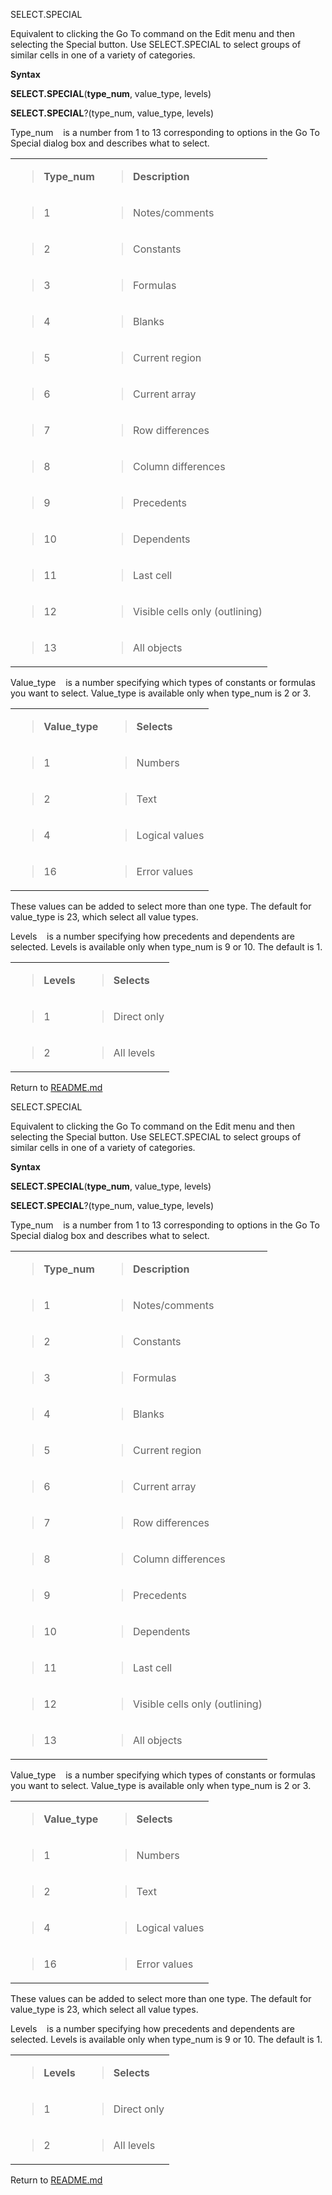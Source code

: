 SELECT.SPECIAL

Equivalent to clicking the Go To command on the Edit menu and then
selecting the Special button. Use SELECT.SPECIAL to select groups of
similar cells in one of a variety of categories.

**Syntax**

**SELECT.SPECIAL**(**type\_num**, value\_type, levels)

**SELECT.SPECIAL**?(type\_num, value\_type, levels)

Type\_num    is a number from 1 to 13 corresponding to options in the Go
To Special dialog box and describes what to select.

<table>
<tbody>
<tr class="odd">
<td><blockquote>
<p><strong>Type_num</strong></p>
</blockquote></td>
<td><blockquote>
<p><strong>Description</strong></p>
</blockquote></td>
</tr>
<tr class="even">
<td><blockquote>
<p>1</p>
</blockquote></td>
<td><blockquote>
<p>Notes/comments</p>
</blockquote></td>
</tr>
<tr class="odd">
<td><blockquote>
<p>2</p>
</blockquote></td>
<td><blockquote>
<p>Constants</p>
</blockquote></td>
</tr>
<tr class="even">
<td><blockquote>
<p>3</p>
</blockquote></td>
<td><blockquote>
<p>Formulas</p>
</blockquote></td>
</tr>
<tr class="odd">
<td><blockquote>
<p>4</p>
</blockquote></td>
<td><blockquote>
<p>Blanks</p>
</blockquote></td>
</tr>
<tr class="even">
<td><blockquote>
<p>5</p>
</blockquote></td>
<td><blockquote>
<p>Current region</p>
</blockquote></td>
</tr>
<tr class="odd">
<td><blockquote>
<p>6</p>
</blockquote></td>
<td><blockquote>
<p>Current array</p>
</blockquote></td>
</tr>
<tr class="even">
<td><blockquote>
<p>7</p>
</blockquote></td>
<td><blockquote>
<p>Row differences</p>
</blockquote></td>
</tr>
<tr class="odd">
<td><blockquote>
<p>8</p>
</blockquote></td>
<td><blockquote>
<p>Column differences</p>
</blockquote></td>
</tr>
<tr class="even">
<td><blockquote>
<p>9</p>
</blockquote></td>
<td><blockquote>
<p>Precedents</p>
</blockquote></td>
</tr>
<tr class="odd">
<td><blockquote>
<p>10</p>
</blockquote></td>
<td><blockquote>
<p>Dependents</p>
</blockquote></td>
</tr>
<tr class="even">
<td><blockquote>
<p>11</p>
</blockquote></td>
<td><blockquote>
<p>Last cell</p>
</blockquote></td>
</tr>
<tr class="odd">
<td><blockquote>
<p>12</p>
</blockquote></td>
<td><blockquote>
<p>Visible cells only (outlining)</p>
</blockquote></td>
</tr>
<tr class="even">
<td><blockquote>
<p>13</p>
</blockquote></td>
<td><blockquote>
<p>All objects</p>
</blockquote></td>
</tr>
</tbody>
</table>

Value\_type    is a number specifying which types of constants or
formulas you want to select. Value\_type is available only when
type\_num is 2 or 3.

<table>
<tbody>
<tr class="odd">
<td><blockquote>
<p><strong>Value_type</strong></p>
</blockquote></td>
<td><blockquote>
<p><strong>Selects</strong></p>
</blockquote></td>
</tr>
<tr class="even">
<td><blockquote>
<p>1</p>
</blockquote></td>
<td><blockquote>
<p>Numbers</p>
</blockquote></td>
</tr>
<tr class="odd">
<td><blockquote>
<p>2</p>
</blockquote></td>
<td><blockquote>
<p>Text</p>
</blockquote></td>
</tr>
<tr class="even">
<td><blockquote>
<p>4</p>
</blockquote></td>
<td><blockquote>
<p>Logical values</p>
</blockquote></td>
</tr>
<tr class="odd">
<td><blockquote>
<p>16</p>
</blockquote></td>
<td><blockquote>
<p>Error values</p>
</blockquote></td>
</tr>
</tbody>
</table>

These values can be added to select more than one type. The default for
value\_type is 23, which select all value types.

Levels    is a number specifying how precedents and dependents are
selected. Levels is available only when type\_num is 9 or 10. The
default is 1.

<table>
<tbody>
<tr class="odd">
<td><blockquote>
<p><strong>Levels</strong></p>
</blockquote></td>
<td><blockquote>
<p><strong>Selects</strong></p>
</blockquote></td>
</tr>
<tr class="even">
<td><blockquote>
<p>1</p>
</blockquote></td>
<td><blockquote>
<p>Direct only</p>
</blockquote></td>
</tr>
<tr class="odd">
<td><blockquote>
<p>2</p>
</blockquote></td>
<td><blockquote>
<p>All levels</p>
</blockquote></td>
</tr>
</tbody>
</table>



Return to [README.md](README.md)

SELECT.SPECIAL

Equivalent to clicking the Go To command on the Edit menu and then
selecting the Special button. Use SELECT.SPECIAL to select groups of
similar cells in one of a variety of categories.

**Syntax**

**SELECT.SPECIAL**(**type\_num**, value\_type, levels)

**SELECT.SPECIAL**?(type\_num, value\_type, levels)

Type\_num    is a number from 1 to 13 corresponding to options in the Go
To Special dialog box and describes what to select.

<table>
<tbody>
<tr class="odd">
<td><blockquote>
<p><strong>Type_num</strong></p>
</blockquote></td>
<td><blockquote>
<p><strong>Description</strong></p>
</blockquote></td>
</tr>
<tr class="even">
<td><blockquote>
<p>1</p>
</blockquote></td>
<td><blockquote>
<p>Notes/comments</p>
</blockquote></td>
</tr>
<tr class="odd">
<td><blockquote>
<p>2</p>
</blockquote></td>
<td><blockquote>
<p>Constants</p>
</blockquote></td>
</tr>
<tr class="even">
<td><blockquote>
<p>3</p>
</blockquote></td>
<td><blockquote>
<p>Formulas</p>
</blockquote></td>
</tr>
<tr class="odd">
<td><blockquote>
<p>4</p>
</blockquote></td>
<td><blockquote>
<p>Blanks</p>
</blockquote></td>
</tr>
<tr class="even">
<td><blockquote>
<p>5</p>
</blockquote></td>
<td><blockquote>
<p>Current region</p>
</blockquote></td>
</tr>
<tr class="odd">
<td><blockquote>
<p>6</p>
</blockquote></td>
<td><blockquote>
<p>Current array</p>
</blockquote></td>
</tr>
<tr class="even">
<td><blockquote>
<p>7</p>
</blockquote></td>
<td><blockquote>
<p>Row differences</p>
</blockquote></td>
</tr>
<tr class="odd">
<td><blockquote>
<p>8</p>
</blockquote></td>
<td><blockquote>
<p>Column differences</p>
</blockquote></td>
</tr>
<tr class="even">
<td><blockquote>
<p>9</p>
</blockquote></td>
<td><blockquote>
<p>Precedents</p>
</blockquote></td>
</tr>
<tr class="odd">
<td><blockquote>
<p>10</p>
</blockquote></td>
<td><blockquote>
<p>Dependents</p>
</blockquote></td>
</tr>
<tr class="even">
<td><blockquote>
<p>11</p>
</blockquote></td>
<td><blockquote>
<p>Last cell</p>
</blockquote></td>
</tr>
<tr class="odd">
<td><blockquote>
<p>12</p>
</blockquote></td>
<td><blockquote>
<p>Visible cells only (outlining)</p>
</blockquote></td>
</tr>
<tr class="even">
<td><blockquote>
<p>13</p>
</blockquote></td>
<td><blockquote>
<p>All objects</p>
</blockquote></td>
</tr>
</tbody>
</table>

Value\_type    is a number specifying which types of constants or
formulas you want to select. Value\_type is available only when
type\_num is 2 or 3.

<table>
<tbody>
<tr class="odd">
<td><blockquote>
<p><strong>Value_type</strong></p>
</blockquote></td>
<td><blockquote>
<p><strong>Selects</strong></p>
</blockquote></td>
</tr>
<tr class="even">
<td><blockquote>
<p>1</p>
</blockquote></td>
<td><blockquote>
<p>Numbers</p>
</blockquote></td>
</tr>
<tr class="odd">
<td><blockquote>
<p>2</p>
</blockquote></td>
<td><blockquote>
<p>Text</p>
</blockquote></td>
</tr>
<tr class="even">
<td><blockquote>
<p>4</p>
</blockquote></td>
<td><blockquote>
<p>Logical values</p>
</blockquote></td>
</tr>
<tr class="odd">
<td><blockquote>
<p>16</p>
</blockquote></td>
<td><blockquote>
<p>Error values</p>
</blockquote></td>
</tr>
</tbody>
</table>

These values can be added to select more than one type. The default for
value\_type is 23, which select all value types.

Levels    is a number specifying how precedents and dependents are
selected. Levels is available only when type\_num is 9 or 10. The
default is 1.

<table>
<tbody>
<tr class="odd">
<td><blockquote>
<p><strong>Levels</strong></p>
</blockquote></td>
<td><blockquote>
<p><strong>Selects</strong></p>
</blockquote></td>
</tr>
<tr class="even">
<td><blockquote>
<p>1</p>
</blockquote></td>
<td><blockquote>
<p>Direct only</p>
</blockquote></td>
</tr>
<tr class="odd">
<td><blockquote>
<p>2</p>
</blockquote></td>
<td><blockquote>
<p>All levels</p>
</blockquote></td>
</tr>
</tbody>
</table>



Return to [README.md](README.md)

